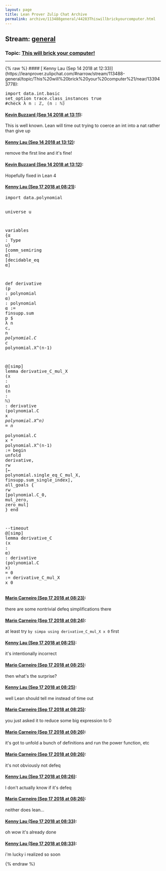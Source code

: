 ```yaml
---
layout: page
title: Lean Prover Zulip Chat Archive 
permalink: archive/113488general/44283Thiswillbrickyourcomputer.html
---
```


## Stream: [general](https://leanprover-community.github.io/archive/113488general/index.html)
### Topic: [This will brick your computer!](https://leanprover-community.github.io/archive/113488general/44283Thiswillbrickyourcomputer.html)

---

<base href="https://leanprover.zulipchat.com">
{% raw %}
#### [ Kenny Lau (Sep 14 2018 at 12:33)](https://leanprover.zulipchat.com/#narrow/stream/113488-general/topic/This%20will%20brick%20your%20computer%21/near/133943778):
<div class="codehilite"><pre><span></span><span class="kn">import</span> <span class="n">data</span><span class="bp">.</span><span class="n">int</span><span class="bp">.</span><span class="n">basic</span>
<span class="kn">set_option</span> <span class="n">trace</span><span class="bp">.</span><span class="n">class_instances</span> <span class="n">true</span>
<span class="bp">#</span><span class="kn">check</span> <span class="bp">λ</span> <span class="n">n</span> <span class="o">:</span> <span class="bp">ℤ</span><span class="o">,</span> <span class="o">(</span><span class="n">n</span> <span class="o">:</span> <span class="bp">ℕ</span><span class="o">)</span>
</pre></div>

#### [ Kevin Buzzard (Sep 14 2018 at 13:11)](https://leanprover.zulipchat.com/#narrow/stream/113488-general/topic/This%20will%20brick%20your%20computer%21/near/133945380):
<p>This is well known. Lean will time out trying to coerce an int into a nat rather than give up</p>

#### [ Kenny Lau (Sep 14 2018 at 13:12)](https://leanprover.zulipchat.com/#narrow/stream/113488-general/topic/This%20will%20brick%20your%20computer%21/near/133945390):
<p>remove the first line and it's fine!</p>

#### [ Kevin Buzzard (Sep 14 2018 at 13:12)](https://leanprover.zulipchat.com/#narrow/stream/113488-general/topic/This%20will%20brick%20your%20computer%21/near/133945432):
<p>Hopefully fixed in Lean 4</p>

#### [ Kenny Lau (Sep 17 2018 at 08:21)](https://leanprover.zulipchat.com/#narrow/stream/113488-general/topic/This%20will%20brick%20your%20computer%21/near/134082892):
<div class="codehilite"><pre><span></span><span class="kn">import</span> <span class="n">data</span><span class="bp">.</span><span class="n">polynomial</span>

<span class="kn">universe</span> <span class="n">u</span>

<span class="kn">variables</span> <span class="o">{</span><span class="n">α</span> <span class="o">:</span> <span class="kt">Type</span> <span class="n">u</span><span class="o">}</span> <span class="o">[</span><span class="n">comm_semiring</span> <span class="n">α</span><span class="o">]</span> <span class="o">[</span><span class="n">decidable_eq</span> <span class="n">α</span><span class="o">]</span>

<span class="n">def</span> <span class="n">derivative</span> <span class="o">(</span><span class="n">p</span> <span class="o">:</span> <span class="n">polynomial</span> <span class="n">α</span><span class="o">)</span> <span class="o">:</span> <span class="n">polynomial</span> <span class="n">α</span> <span class="o">:=</span>
<span class="n">finsupp</span><span class="bp">.</span><span class="n">sum</span> <span class="n">p</span> <span class="err">$</span> <span class="bp">λ</span> <span class="n">n</span> <span class="n">c</span><span class="o">,</span> <span class="n">n</span> <span class="bp">*</span> <span class="n">polynomial</span><span class="bp">.</span><span class="n">C</span> <span class="n">c</span> <span class="bp">*</span> <span class="n">polynomial</span><span class="bp">.</span><span class="n">X</span><span class="err">^</span><span class="o">(</span><span class="n">n</span><span class="bp">-</span><span class="mi">1</span><span class="o">)</span>

<span class="bp">@</span><span class="o">[</span><span class="n">simp</span><span class="o">]</span> <span class="kn">lemma</span> <span class="n">derivative_C_mul_X</span> <span class="o">(</span><span class="n">x</span> <span class="o">:</span> <span class="n">α</span><span class="o">)</span> <span class="o">(</span><span class="n">n</span> <span class="o">:</span> <span class="bp">ℕ</span><span class="o">)</span> <span class="o">:</span>
  <span class="n">derivative</span> <span class="o">(</span><span class="n">polynomial</span><span class="bp">.</span><span class="n">C</span> <span class="n">x</span> <span class="bp">*</span> <span class="n">polynomial</span><span class="bp">.</span><span class="n">X</span><span class="err">^</span><span class="n">n</span><span class="o">)</span> <span class="bp">=</span> <span class="n">n</span> <span class="bp">*</span> <span class="n">polynomial</span><span class="bp">.</span><span class="n">C</span> <span class="n">x</span> <span class="bp">*</span> <span class="n">polynomial</span><span class="bp">.</span><span class="n">X</span><span class="err">^</span><span class="o">(</span><span class="n">n</span><span class="bp">-</span><span class="mi">1</span><span class="o">)</span> <span class="o">:=</span>
<span class="k">begin</span>
  <span class="n">unfold</span> <span class="n">derivative</span><span class="o">,</span>
  <span class="n">rw</span> <span class="o">[</span><span class="err">←</span> <span class="n">polynomial</span><span class="bp">.</span><span class="n">single_eq_C_mul_X</span><span class="o">,</span> <span class="n">finsupp</span><span class="bp">.</span><span class="n">sum_single_index</span><span class="o">],</span>
  <span class="n">all_goals</span> <span class="o">{</span> <span class="n">rw</span> <span class="o">[</span><span class="n">polynomial</span><span class="bp">.</span><span class="n">C_0</span><span class="o">,</span> <span class="n">mul_zero</span><span class="o">,</span> <span class="n">zero_mul</span><span class="o">]</span> <span class="o">}</span>
<span class="kn">end</span>

<span class="c1">--timeout</span>
<span class="bp">@</span><span class="o">[</span><span class="n">simp</span><span class="o">]</span> <span class="kn">lemma</span> <span class="n">derivative_C</span> <span class="o">(</span><span class="n">x</span> <span class="o">:</span> <span class="n">α</span><span class="o">)</span> <span class="o">:</span>
  <span class="n">derivative</span> <span class="o">(</span><span class="n">polynomial</span><span class="bp">.</span><span class="n">C</span> <span class="n">x</span><span class="o">)</span> <span class="bp">=</span> <span class="mi">0</span> <span class="o">:=</span>
<span class="n">derivative_C_mul_X</span> <span class="n">x</span> <span class="mi">0</span>
</pre></div>

#### [ Mario Carneiro (Sep 17 2018 at 08:23)](https://leanprover.zulipchat.com/#narrow/stream/113488-general/topic/This%20will%20brick%20your%20computer%21/near/134082945):
<p>there are some nontrivial defeq simplifications there</p>

#### [ Mario Carneiro (Sep 17 2018 at 08:24)](https://leanprover.zulipchat.com/#narrow/stream/113488-general/topic/This%20will%20brick%20your%20computer%21/near/134082985):
<p>at least try <code>by simpa using derivative_C_mul_X x 0</code> first</p>

#### [ Kenny Lau (Sep 17 2018 at 08:25)](https://leanprover.zulipchat.com/#narrow/stream/113488-general/topic/This%20will%20brick%20your%20computer%21/near/134083001):
<p>it's intentionally incorrect</p>

#### [ Mario Carneiro (Sep 17 2018 at 08:25)](https://leanprover.zulipchat.com/#narrow/stream/113488-general/topic/This%20will%20brick%20your%20computer%21/near/134083004):
<p>then what's the surprise?</p>

#### [ Kenny Lau (Sep 17 2018 at 08:25)](https://leanprover.zulipchat.com/#narrow/stream/113488-general/topic/This%20will%20brick%20your%20computer%21/near/134083005):
<p>well Lean should tell me instead of time out</p>

#### [ Mario Carneiro (Sep 17 2018 at 08:25)](https://leanprover.zulipchat.com/#narrow/stream/113488-general/topic/This%20will%20brick%20your%20computer%21/near/134083008):
<p>you just asked it to reduce some big expression to 0</p>

#### [ Mario Carneiro (Sep 17 2018 at 08:26)](https://leanprover.zulipchat.com/#narrow/stream/113488-general/topic/This%20will%20brick%20your%20computer%21/near/134083048):
<p>it's got to unfold a bunch of definitions and run the power function, etc</p>

#### [ Mario Carneiro (Sep 17 2018 at 08:26)](https://leanprover.zulipchat.com/#narrow/stream/113488-general/topic/This%20will%20brick%20your%20computer%21/near/134083051):
<p>it's not obviously not defeq</p>

#### [ Kenny Lau (Sep 17 2018 at 08:26)](https://leanprover.zulipchat.com/#narrow/stream/113488-general/topic/This%20will%20brick%20your%20computer%21/near/134083053):
<p>I don't actually know if it's defeq</p>

#### [ Mario Carneiro (Sep 17 2018 at 08:26)](https://leanprover.zulipchat.com/#narrow/stream/113488-general/topic/This%20will%20brick%20your%20computer%21/near/134083056):
<p>neither does lean...</p>

#### [ Kenny Lau (Sep 17 2018 at 08:33)](https://leanprover.zulipchat.com/#narrow/stream/113488-general/topic/This%20will%20brick%20your%20computer%21/near/134083268):
<p>oh wow it's already done</p>

#### [ Kenny Lau (Sep 17 2018 at 08:33)](https://leanprover.zulipchat.com/#narrow/stream/113488-general/topic/This%20will%20brick%20your%20computer%21/near/134083271):
<p>i'm lucky i realized so soon</p>


{% endraw %}
